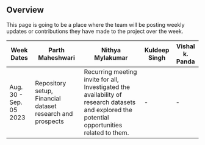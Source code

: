 ## Overview 
This page is going to be a place where the team will be posting weekly updates or contributions they have made to the project over the week.

| Week Dates  | Parth Maheshwari | Nithya Mylakumar | Kuldeep Singh | Vishal k. Panda |
| ------------- | ------------- | ------------- | ------------- | ------------- |
| Aug. 30 - Sep. 05 2023  |  Repository setup, Financial dataset research and prospects |  Recurring meeting invite for all, Investigated the availability of research datasets and explored the potential opportunities related to them.|  -  |  - |

